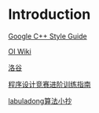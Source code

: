 # Introduction


<a href="https://google.github.io/styleguide/cppguide.html" target="_blank">Google C++ Style Guide</a>


<a href="https://oi-wiki.org/" target="_blank">OI Wiki</a>

<a href="https://www.luogu.com.cn/" target="_blank">洛谷</a>

<a href="https://github.com/metaphysis/Code/blob/master/Programming%20Challenges%20V2021.06.01.pdf" target="_blank">程序设计竞赛进阶训练指南</a>

<a href="https://github.com/labuladong/fucking-algorithm" target="_blank">labuladong算法小抄</a>
